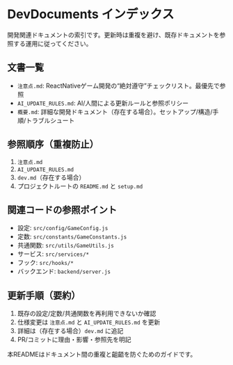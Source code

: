 # DevDocuments インデックス

開発関連ドキュメントの索引です。更新時は重複を避け、既存ドキュメントを参照する運用に従ってください。

## 文書一覧
- `注意点.md`: ReactNativeゲーム開発の“絶対遵守”チェックリスト。最優先で参照
- `AI_UPDATE_RULES.md`: AI/人間による更新ルールと参照ポリシー
- `概要.md`: 詳細な開発ドキュメント（存在する場合）。セットアップ/構造/手順/トラブルシュート

## 参照順序（重複防止）
1) `注意点.md`
2) `AI_UPDATE_RULES.md`
3) `dev.md`（存在する場合）
4) プロジェクトルートの `README.md` と `setup.md`

## 関連コードの参照ポイント
- 設定: `src/config/GameConfig.js`
- 定数: `src/constants/GameConstants.js`
- 共通関数: `src/utils/GameUtils.js`
- サービス: `src/services/*`
- フック: `src/hooks/*`
- バックエンド: `backend/server.js`

## 更新手順（要約）
1. 既存の設定/定数/共通関数を再利用できないか確認
2. 仕様変更は `注意点.md` と `AI_UPDATE_RULES.md` を更新
3. 詳細は（存在する場合）`dev.md` に追記
4. PR/コミットに理由・影響・参照先を明記

本READMEはドキュメント間の重複と齟齬を防ぐためのガイドです。